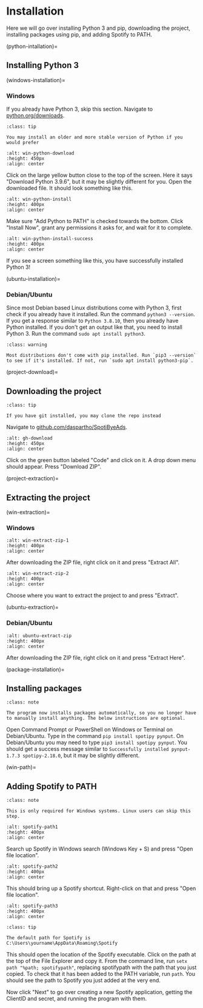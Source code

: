 # Installation

Here we will go over installing Python 3 and pip, downloading the project, installing packages using pip, and adding Spotify to PATH.

(python-intallation)=
## Installing Python 3

(windows-installation)=
### Windows

If you already have Python 3, skip this section. Navigate to [python.org/downloads](https://www.python.org/downloads/).

```{admonition} Tip:
:class: tip

You may install an older and more stable version of Python if you would prefer
```


```{image} https://cdn.discordapp.com/attachments/847957606567378984/873954698439303168/win-python-download.png
:alt: win-python-download
:height: 450px
:align: center
```

Click on the large yellow button close to the top of the screen. Here it says "Download Python 3.9.6", but it may be slightly different for you.
Open the downloaded file. It should look something like this.


```{image} https://cdn.discordapp.com/attachments/847957606567378984/873954698900697168/win-python-install.png
:alt: win-python-install
:height: 400px
:align: center
```

Make sure "Add Python to PATH" is checked towards the bottom. Click "Install Now", grant any permissions it asks for, and wait for it to complete.


```{image} https://cdn.discordapp.com/attachments/847957606567378984/873954699995389962/win-python-install-success.png
:alt: win-python-install-success
:height: 400px
:align: center
```

If you see a screen something like this, you have successfully installed Python 3!

(ubuntu-installation)=
### Debian/Ubuntu

Since most Debian based Linux distributions come with Python 3, first check if you already have it installed. Run the command `python3 --version`. If you get a response similar to `Python 3.8.10`, then you already have Python installed.
If you don't get an output like that, you need to install Python 3. Run the command `sudo apt install python3`.

```{admonition} Warning:
:class: warning

Most distributions don't come with pip installed. Run `pip3 --version` to see if it's installed. If not, run `sudo apt install python3-pip`.
```

(project-download)=
## Downloading the project

```{admonition} Tip:
:class: tip

If you have git installed, you may clone the repo instead
```

Navigate to [github.com/daspartho/SpotiByeAds](https://www.github.com/daspartho/SpotiByeAds).

```{image} https://cdn.discordapp.com/attachments/847957606567378984/873954690918912070/gh-download.png
:alt: gh-download
:height: 450px
:align: center
```

Click on the green button labeled "Code" and click on it. A drop down menu should appear. Press "Download ZIP".

(project-extraction)=
## Extracting the project

(win-extraction)=
### Windows
```{image} https://cdn.discordapp.com/attachments/847957606567378984/873954695062896690/win-extract-zip-1.png
:alt: win-extract-zip-1
:height: 400px
:align: center
```

After downloading the ZIP file, right click on it and press "Extract All".

```{image} https://cdn.discordapp.com/attachments/847957606567378984/873954695759163402/win-extract-zip-2.png
:alt: win-extract-zip-2
:height: 400px
:align: center
```

Choose where you want to extract the project to and press "Extract".

(ubuntu-extraction)=
### Debian/Ubuntu

```{image} https://cdn.discordapp.com/attachments/847957606567378984/873977045053485086/ubuntu-extract-zip.png
:alt: ubuntu-extract-zip
:height: 400px
:align: center
```

After downloading the ZIP file, right click on it and press "Extract Here".

(package-installation)=
## Installing packages

```{admonition} Note:
:class: note

The program now installs packages automatically, so you no longer have to manually install anything. The below instructions are optional.
```

Open Command Prompt or PowerShell on Windows or Terminal on Debian/Ubuntu. Type in the command `pip install spotipy pynput`. On Debian/Ubuntu you may need to type `pip3 install spotipy pynput`.
You should get a success message similar to `Successfully installed pynput-1.7.3 spotipy-2.18.0`, but it may be slightly different.

(win-path)=
## Adding Spotify to PATH

```{admonition} Note:
:class: note

This is only required for Windows systems. Linux users can skip this step.
```

```{image} https://cdn.discordapp.com/attachments/847957606567378984/874104192527106078/spotify-path1.png
:alt: spotify-path1
:height: 400px
:align: center
```

Search up Spotify in Windows search (Windows Key + S) and press "Open file location".

```{image} https://cdn.discordapp.com/attachments/847957606567378984/874104875657617468/spotify-path2.png
:alt: spotify-path2
:height: 400px
:align: center
```

This should bring up a Spotify shortcut. Right-click on that and press "Open file location".

```{image} https://cdn.discordapp.com/attachments/847957606567378984/874107667319242813/spotify-path3.png
:alt: spotify-path3
:height: 400px
:align: center
```

```{admonition} Tip:
:class: tip

The default path for Spotify is C:\Users\yourname\AppData\Roaming\Spotify
```

This should open the location of the Spotify executable. Click on the path at the top of the File Explorer and copy it.
From the command line, run `setx path "%path; spotifypath"`, replacing spotifypath with the path that you just copied.
To check that it has been added to the PATH variable, run `path`. You should see the path to Spotify you just added at the very end.

Now click "Next" to go over creating a new Spotify application, getting the ClientID and secret, and running the program with them.